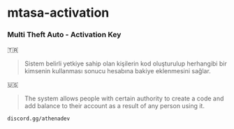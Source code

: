 # mtasa-activation
### Multi Theft Auto - Activation Key
:tr:
> Sistem belirli yetkiye sahip olan kişilerin kod oluşturulup herhangibi bir kimsenin kullanması sonucu hesabına bakiye eklenmesini sağlar.

:us:
> The system allows people with certain authority to create a code and add balance to their account as a result of any person using it.

``discord.gg/athenadev``
